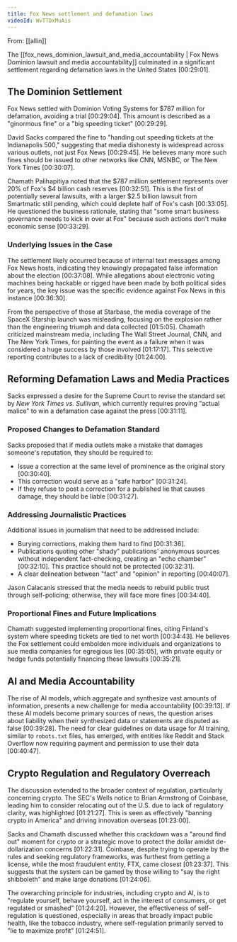 ```yaml
---
title: Fox News settlement and defamation laws
videoId: WvTTDxMuAis
---
```


From: [[allin]] <br/> 

The [[fox_news_dominion_lawsuit_and_media_accountability | Fox News Dominion lawsuit and media accountability]] culminated in a significant settlement regarding defamation laws in the United States <a class="yt-timestamp" data-t="00:29:01">[00:29:01]</a>.

## The Dominion Settlement

Fox News settled with Dominion Voting Systems for $787 million for defamation, avoiding a trial <a class="yt-timestamp" data-t="00:29:04">[00:29:04]</a>. This amount is described as a "ginormous fine" or a "big speeding ticket" <a class="yt-timestamp" data-t="00:29:29">[00:29:29]</a>.

David Sacks compared the fine to "handing out speeding tickets at the Indianapolis 500," suggesting that media dishonesty is widespread across various outlets, not just Fox News <a class="yt-timestamp" data-t="00:29:45">[00:29:45]</a>. He believes many more such fines should be issued to other networks like CNN, MSNBC, or The New York Times <a class="yt-timestamp" data-t="00:30:07">[00:30:07]</a>.

Chamath Palihapitiya noted that the $787 million settlement represents over 20% of Fox's $4 billion cash reserves <a class="yt-timestamp" data-t="00:32:51">[00:32:51]</a>. This is the first of potentially several lawsuits, with a larger $2.5 billion lawsuit from Smartmatic still pending, which could deplete half of Fox's cash <a class="yt-timestamp" data-t="00:33:05">[00:33:05]</a>. He questioned the business rationale, stating that "some smart business governance needs to kick in over at Fox" because such actions don't make economic sense <a class="yt-timestamp" data-t="00:33:29">[00:33:29]</a>.

### Underlying Issues in the Case

The settlement likely occurred because of internal text messages among Fox News hosts, indicating they knowingly propagated false information about the election <a class="yt-timestamp" data-t="00:37:08">[00:37:08]</a>. While allegations about electronic voting machines being hackable or rigged have been made by both political sides for years, the key issue was the specific evidence against Fox News in this instance <a class="yt-timestamp" data-t="00:36:30">[00:36:30]</a>.

From the perspective of those at Starbase, the media coverage of the SpaceX Starship launch was misleading, focusing on the explosion rather than the engineering triumph and data collected <a class="yt-timestamp" data-t="01:5:05">[01:5:05]</a>. Chamath criticized mainstream media, including The Wall Street Journal, CNN, and The New York Times, for painting the event as a failure when it was considered a huge success by those involved <a class="yt-timestamp" data-t="01:17:17">[01:17:17]</a>. This selective reporting contributes to a lack of credibility <a class="yt-timestamp" data-t="01:24:00">[01:24:00]</a>.

## Reforming Defamation Laws and Media Practices

Sacks expressed a desire for the Supreme Court to revise the standard set by *New York Times vs. Sullivan*, which currently requires proving "actual malice" to win a defamation case against the press <a class="yt-timestamp" data-t="00:31:11">[00:31:11]</a>.

### Proposed Changes to Defamation Standard
Sacks proposed that if media outlets make a mistake that damages someone's reputation, they should be required to:
*   Issue a correction at the same level of prominence as the original story <a class="yt-timestamp" data-t="00:30:40">[00:30:40]</a>.
*   This correction would serve as a "safe harbor" <a class="yt-timestamp" data-t="00:31:24">[00:31:24]</a>.
*   If they refuse to post a correction for a published lie that causes damage, they should be liable <a class="yt-timestamp" data-t="00:31:27">[00:31:27]</a>.

### Addressing Journalistic Practices
Additional issues in journalism that need to be addressed include:
*   Burying corrections, making them hard to find <a class="yt-timestamp" data-t="00:31:36">[00:31:36]</a>.
*   Publications quoting other "shady" publications' anonymous sources without independent fact-checking, creating an "echo chamber" <a class="yt-timestamp" data-t="00:32:10">[00:32:10]</a>. This practice should not be protected <a class="yt-timestamp" data-t="00:32:31">[00:32:31]</a>.
*   A clear delineation between "fact" and "opinion" in reporting <a class="yt-timestamp" data-t="00:40:07">[00:40:07]</a>.

Jason Calacanis stressed that the media needs to rebuild public trust through self-policing; otherwise, they will face more fines <a class="yt-timestamp" data-t="00:34:40">[00:34:40]</a>.

### Proportional Fines and Future Implications
Chamath suggested implementing proportional fines, citing Finland's system where speeding tickets are tied to net worth <a class="yt-timestamp" data-t="00:34:43">[00:34:43]</a>. He believes the Fox settlement could embolden more individuals and organizations to sue media companies for egregious lies <a class="yt-timestamp" data-t="00:35:05">[00:35:05]</a>, with private equity or hedge funds potentially financing these lawsuits <a class="yt-timestamp" data-t="00:35:21">[00:35:21]</a>.

## AI and Media Accountability

The rise of AI models, which aggregate and synthesize vast amounts of information, presents a new challenge for media accountability <a class="yt-timestamp" data-t="00:39:13">[00:39:13]</a>. If these AI models become primary sources of news, the question arises about liability when their synthesized data or statements are disputed as false <a class="yt-timestamp" data-t="00:39:28">[00:39:28]</a>. The need for clear guidelines on data usage for AI training, similar to `robots.txt` files, has emerged, with entities like Reddit and Stack Overflow now requiring payment and permission to use their data <a class="yt-timestamp" data-t="00:40:47">[00:40:47]</a>.

## Crypto Regulation and Regulatory Overreach

The discussion extended to the broader context of regulation, particularly concerning crypto. The SEC's Wells notice to Brian Armstrong of Coinbase, leading him to consider relocating out of the U.S. due to lack of regulatory clarity, was highlighted <a class="yt-timestamp" data-t="01:21:27">[01:21:27]</a>. This is seen as effectively "banning crypto in America" and driving innovation overseas <a class="yt-timestamp" data-t="01:23:00">[01:23:00]</a>.

Sacks and Chamath discussed whether this crackdown was a "around find out" moment for crypto or a strategic move to protect the dollar amidst de-dollarization concerns <a class="yt-timestamp" data-t="01:22:31">[01:22:31]</a>. Coinbase, despite trying to operate by the rules and seeking regulatory frameworks, was furthest from getting a license, while the most fraudulent entity, FTX, came closest <a class="yt-timestamp" data-t="01:23:37">[01:23:37]</a>. This suggests that the system can be gamed by those willing to "say the right shibboleth" and make large donations <a class="yt-timestamp" data-t="01:24:06">[01:24:06]</a>.

The overarching principle for industries, including crypto and AI, is to "regulate yourself, behave yourself, act in the interest of consumers, or get regulated or smashed" <a class="yt-timestamp" data-t="01:24:20">[01:24:20]</a>. However, the effectiveness of self-regulation is questioned, especially in areas that broadly impact public health, like the tobacco industry, where self-regulation primarily served to "lie to maximize profit" <a class="yt-timestamp" data-t="01:24:51">[01:24:51]</a>.
